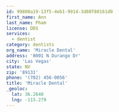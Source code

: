 ```yaml
---
id: 99808a19-13f5-4eb1-9914-3d80f80161d0
first_name: Ann
last_name: Pham
license: DDS
services:
  - dentist
category: dentists
org_name: 'Miracle Dental'
address: '8001 N Durango Dr'
city: 'Las Vegas'
state: NV
zip: '89131'
phone: '(702) 456-0056'
title: 'Miracle Dental'
_geoloc:
  lat: 36.2648
  lng: -115.279
---
```

